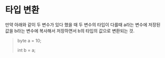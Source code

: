 # 타입 변환
만약 아래와 같이 두 변수가 있다 했을 때 두 변수의 타입이 다를때 a라는 변수에 저장된 값을 b라는 변수에 복사해서 저장하면서 b의 타입의 값으로 변환되는 것.
> byte a = 10;
>
> int b = a;

